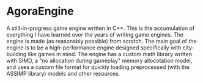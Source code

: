 # AgoraEngine

A still-in-progress game engine written in C++.
This is the accumulation of everything I have learned over the years of writing game engines. The engine is made (as reasonably possible)
from scratch. The main goal of the engine is to be a high-performance engine designed specifically with city-building like games in mind.
The engine has a custom math library written with SIMD, a "no allocation during gameplay" memory allocotation model, and uses a custom
file format for quickly loading preprocessed (with the ASSIMP library) models and other resources.
